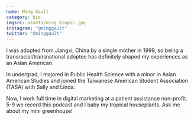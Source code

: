 ```yaml
---
name: Ming Gault
category: bio
imgsrc: assets/ming_biopic.jpg
instagram: "@minggault"
twitter: "@minggault"
---
```

I was adopted from Jiangxi, China by a single mother in 1999, so being a transracial/transnational adoptee has definitely shaped my experiences as an Asian American. 

In undergrad, I majored in Public Health Science with a minor in Asian American Studies and joined the Taiwanese American Student Association (TASA) with Sally and Linda. 

Now, I work full time in digital marketing at a patient assistance non-profit. 5-9 we record this podcast and I baby my tropical houseplants. Ask me about my mini greenhouse!